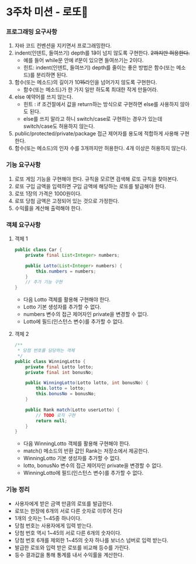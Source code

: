 3주차 미션 - 로또🤑
=======================

### 프로그래밍 요구사항

1. 자바 코드 컨벤션을 지키면서 프로그래밍한다.
2. indent(인덴트, 들여쓰기) depth를 1~~3~~이 넘지 않도록 구현한다. ~~2까지만 허용한다.~~
    + 예를 들어 while문 안에 if문이 있으면 들여쓰기는 2이다. 
    + 힌트: indent(인덴트, 들여쓰기) depth를 줄이는 좋은 방법은 함수(또는 메소드)를 분리하면 된다.
3. 함수(또는 메소드)의 길이가 10~~15~~라인을 넘어가지 않도록 구현한다.
    + 함수(또는 메소드)가 한 가지 일만 하도록 최대한 작게 만들어라.
4. else 예약어를 쓰지 않는다.
    + 힌트 : if 조건절에서 값을 return하는 방식으로 구현하면 else를 사용하지 않아도 된다.
    + else를 쓰지 말라고 하니 switch/case로 구현하는 경우가 있는데 switch/case도 허용하지 않는다.
5. public/protected/private/package 접근 제어자를 용도에 적합하게 사용해 구현한다.
6. 함수(또는 메소드)의 인자 수를 3개까지만 허용한다. 4개 이상은 허용하지 않는다.

### 기능 요구사항

1. 로또 게임 기능을 구현해야 한다. 규칙을 모르면 검색해 로또 규칙을 찾아본다.
2. 로또 구입 금액을 입력하면 구입 금액에 해당하는 로또를 발급해야 한다.
3. 로또 1장의 가격은 1000원이다.
4. 로또 당첨 금액은 고정되어 있는 것으로 가정한다.
5. 수익률을 계산해 출력해야 한다.

### 객체 요구사항

1. 객체 1
    ```java
    public class Car {
        private final List<Integer> numbers;

        public Lotto(List<Integer> numbers) {
            this.numbers = numbers;
        }
        // 추가 기능 구현
    }
    ```
    + 다음 Lotto 객체를 활용해 구현해야 한다.
    + Lotto 기본 생성자를 추가할 수 없다.
    + numbers 변수의 접근 제어자인 private을 변경할 수 없다.
    + Lotto에 필드(인스턴스 변수)를 추가할 수 없다.

2. 객체 2
    ```java
    /**
     * 당첨 번호를 담당하는 객체
     */
    public class WinningLotto {
        private final Lotto lotto;
        private final int bonusNo;
    
        public WinningLotto(Lotto lotto, int bonusNo) {
            this.lotto = lotto;
            this.bonusNo = bonusNo;
        }
    
        public Rank match(Lotto userLotto) {
            // TODO 로직 구현
            return null;
        }
    }
    ```
    + 다음 WinningLotto 객체를 활용해 구현해야 한다.
    + match() 메소드의 반환 값인 Rank는 저장소에서 제공한다.
    + WinningLotto 기본 생성자를 추가할 수 없다.
    + lotto, bonusNo 변수의 접근 제어자인 private을 변경할 수 없다.
    + WinningLotto에 필드(인스턴스 변수)를 추가할 수 없다.

### 기능 정리

+ 사용자에게 받은 금액 만큼의 로또를 발급한다.
+ 로또는 한장에 6개의 서로 다른 숫자로 이루어 진다
+ 1개의 숫자는 1~45중 하나이다.
+ 당첨 번호는 사용자에게 입력 받는다.
+ 당첨 번호 역시 1~45의 서로 다른 6개의 숫자이다.
+ 당첨 번호 6개를 제외한 1~45의 숫자 하나를 보너스 넘버로 입력 받는다.
+ 발급한 로또와 입력 받은 로또를 비교해 등수를 가린다.
+ 등수 결과값을 통해 통계를 내서 수익률을 계산한다.
